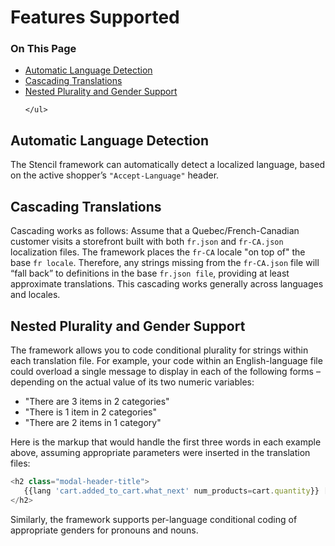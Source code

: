 <h1>Features Supported</h1>

<div class="otp" id="no-index">
	<h3> On This Page </h3>
	<ul>
		<li><a href="#implementation_automatic-language-detection">Automatic Language Detection</a></li>
    <li><a href="#implementation_cascading-translations">Cascading Translations</a></li>
		<li><a href="#implementation_nested-plurality">Nested Plurality and Gender Support</a></li>

	</ul>
</div>

<a href='#implementation_automatic-language-detection' aria-hidden='true' class='block-anchor'  id='implementation_automatic-language-detection'></a>

## Automatic Language Detection

The Stencil framework can automatically detect a localized language, based on the active shopper’s `"Accept‑Language"` header.



<a href='#implementation_cascading-translations' aria-hidden='true' class='block-anchor'  id='implementation_cascading-translations'></a>

## Cascading Translations

Cascading works as follows: Assume that a Quebec/French-Canadian customer visits a storefront built with both `fr.json` and `fr‑CA.json` localization files. The framework places the `fr‑CA` locale "on top of" the base `fr locale`. Therefore, any strings missing from the `fr‑CA.json` file will “fall back” to definitions in the base `fr.json file`, providing at least approximate translations. This cascading works generally across languages and locales.



<a href='#implementation_nested-plurality' aria-hidden='true' class='block-anchor'  id='implementation_nested-plurality'></a>

## Nested Plurality and Gender Support
The framework allows you to code conditional plurality for strings within each translation file. For example, your code within an English-language file could overload a single message to display in each of the following forms – depending on the actual value of its two numeric variables:

* "There are 3 items in 2 categories"
* "There is 1 item in 2 categories"
* "There are 2 items in 1 category"

Here is the markup that would handle the first three words in each example above, assuming appropriate parameters were inserted in the translation files:

<!--
title: ""
subtitle: ""
lineNumbers: true
-->

```js
<h2 class="modal-header-title">
   {{lang 'cart.added_to_cart.what_next' num_products=cart.quantity}} [...]
</h2>
```

Similarly, the framework supports per-language conditional coding of appropriate genders for pronouns and nouns.

